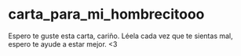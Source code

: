 # carta_para_mi_hombrecitooo
Espero te guste esta carta, cariño. Léela cada vez que te sientas mal, espero te ayude a estar mejor. &lt;3
